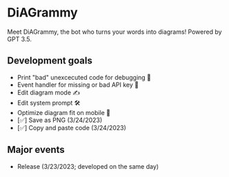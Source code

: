 # DiAGrammy
Meet DiAGrammy, the bot who turns your words into diagrams! Powered by GPT 3.5.

## Development goals 
- Print "bad" unexcecuted code for debugging 🐞
- Event handler for missing or bad API key 🔑 
- Edit diagram mode ✍️ 
- Edit system prompt 🛠
- Optimize diagram fit on mobile 📲
- [✅] Save as PNG (3/24/2023)
- [✅] Copy and paste code (3/24/2023)

## Major events
- Release (3/23/2023; developed on the same day)
